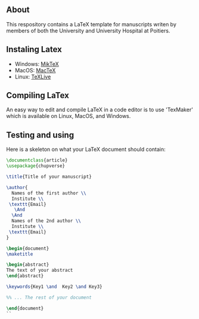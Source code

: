 ## About

This respository contains a LaTeX template for manuscripts writen by members of both the University and University Hospital at Poitiers.

## Instaling Latex

* Windows: [MikTeX](https://miktex.org/download)
* MacOS: [MacTeX](https://www.tug.org/mactex/mactex-download.html)
* Linux: [TeXLive](https://tug.org/texlive/)

## Compiling LaTex

An easy way to edit and compile LaTeX in a code editor is to use 'TexMaker' which is available on Linux, MacOS, and Windows.

## Testing and using

Here is a skeleton on what your LaTeX document should contain:

```latex
\documentclass{article}
\usepackage{chupverse}

\title{Title of your manuscript}

\author{
  Names of the first author \\
  Institute \\
 \texttt{Email}
   \And
  \And
  Names of the 2nd author \\
  Institute \\
 \texttt{Email}
}

\begin{document}
\maketitle

\begin{abstract}
The text of your abstract
\end{abstract}

\keywords{Key1 \and  Key2 \and Key3}

%% ... The rest of your document

\end{document}
``
